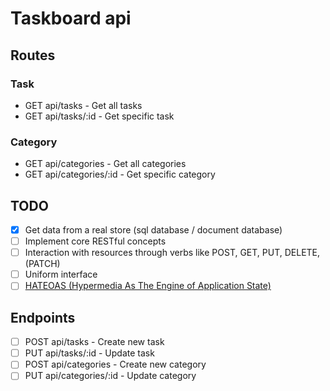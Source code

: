 # Taskboard api

## Routes

### Task
* GET api/tasks - Get all tasks
* GET api/tasks/:id - Get specific task

### Category
* GET api/categories - Get all categories
* GET api/categories/:id - Get specific category

## TODO
- [x] Get data from a real store (sql database / document database)
- [ ] Implement core RESTful concepts
 - [ ] Interaction with resources through verbs like POST, GET, PUT, DELETE, (PATCH)
 - [ ] Uniform interface
 - [ ] [HATEOAS (Hypermedia As The Engine of Application State)](https://en.wikipedia.org/wiki/HATEOAS)
## Endpoints
- [ ] POST api/tasks - Create new task
- [ ] PUT api/tasks/:id - Update task
- [ ] POST api/categories - Create new category
- [ ] PUT api/categories/:id - Update category
